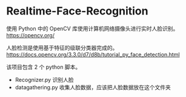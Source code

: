 # Realtime-Face-Recognition

使用 Python 中的 OpenCV 库使用计算机网络摄像头进行实时人脸识别。 https://opencv.org/

人脸检测是使用基于特征的级联分类器完成的。 https://docs.opencv.org/3.3.0/d7/d8b/tutorial_py_face_detection.html

该项目包含 2 个 python 脚本。
- Recognizer.py 识别人脸
- datagathering.py 收集人脸数据，应该把人脸数据放在这个文件夹




